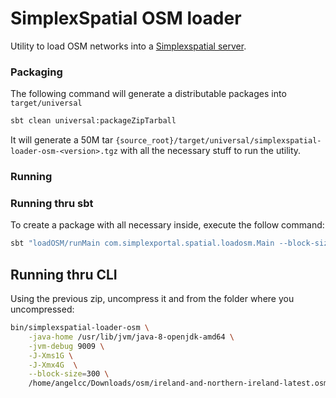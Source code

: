 # SimplexSpatial OSM loader

Utility to load OSM networks into a [Simplexspatial server](https://github.com/simplexspatial/simplexspatial).

### Packaging

The following command will generate a distributable packages into `target/universal`

```bash
sbt clean universal:packageZipTarball
```

It will generate a 50M tar `{source_root}/target/universal/simplexspatial-loader-osm-<version>.tgz`
with all the necessary stuff to run the utility.

### Running

### Running thru sbt
To create a package with all necessary inside, execute the follow command:

```bash
sbt "loadOSM/runMain com.simplexportal.spatial.loadosm.Main --block-size=300 /home/angelcerveraclaudio/Downloads/osm/ireland-and-northern-ireland-latest.osm.pbf"
```

## Running thru CLI
Using the previous zip, uncompress it and from the folder where you
uncompressed:

```bash
bin/simplexspatial-loader-osm \
    -java-home /usr/lib/jvm/java-8-openjdk-amd64 \
    -jvm-debug 9009 \
    -J-Xms1G \
    -J-Xmx4G  \
    --block-size=300 \
    /home/angelcc/Downloads/osm/ireland-and-northern-ireland-latest.osm.pbf
```

